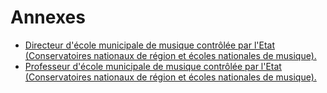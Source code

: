 # Annexes

- [Directeur d'école municipale de musique contrôlée par l'Etat (Conservatoires nationaux de région et écoles nationales de musique).](directeur-d-ecole-municipale-de-musique-controlee-par)
- [Professeur d'école municipale de musique contrôlée par l'Etat (Conservatoires nationaux de région et écoles nationales de musique).](professeur-d-ecole-municipale-de-musique-controlee-par)
